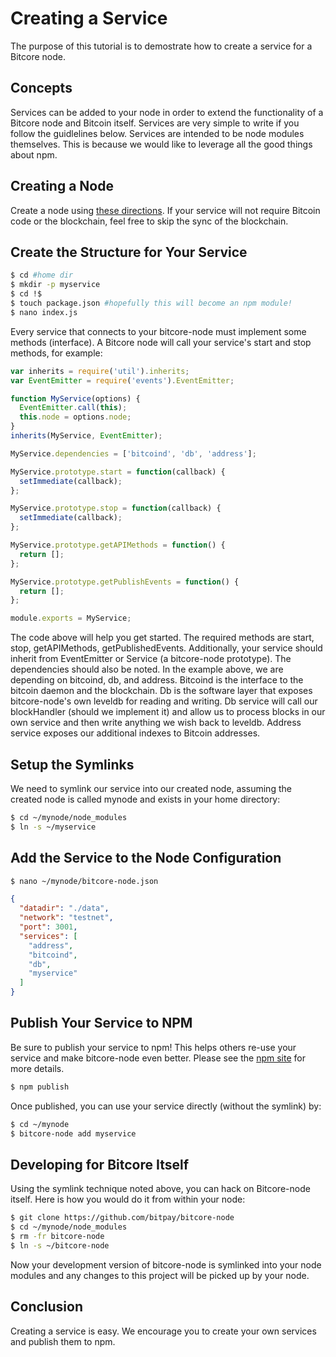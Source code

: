 # Creating a Service

The purpose of this tutorial is to demostrate how to create a service for a Bitcore node.

## Concepts

Services can be added to your node in order to extend the functionality of a Bitcore node and Bitcoin itself. Services are very simple to write if you follow the guidlelines below. Services are intended to be node modules themselves. This is because we would like to leverage all the good things about npm.

## Creating a Node

Create a node using [these directions](fullnode.html). If your service will not require Bitcoin code or the blockchain, feel free to skip the sync of the blockchain.

## Create the Structure for Your Service

```bash
$ cd #home dir
$ mkdir -p myservice
$ cd !$
$ touch package.json #hopefully this will become an npm module!
$ nano index.js
```

Every service that connects to your bitcore-node must implement some methods (interface). A Bitcore node will call your service's start and stop methods, for example:

```js
var inherits = require('util').inherits;
var EventEmitter = require('events').EventEmitter;

function MyService(options) {
  EventEmitter.call(this);
  this.node = options.node;
}
inherits(MyService, EventEmitter);

MyService.dependencies = ['bitcoind', 'db', 'address'];

MyService.prototype.start = function(callback) {
  setImmediate(callback);
};

MyService.prototype.stop = function(callback) {
  setImmediate(callback);
};

MyService.prototype.getAPIMethods = function() {
  return [];
};

MyService.prototype.getPublishEvents = function() {
  return [];
};

module.exports = MyService;
```

The code above will help you get started. The required methods are start, stop, getAPIMethods, getPublishedEvents. Additionally, your service should inherit from EventEmitter or Service (a bitcore-node prototype). The dependencies should also be noted. In the example above, we are depending on bitcoind, db, and address. Bitcoind is the interface to the bitcoin daemon and the blockchain. Db is the software layer that exposes bitcore-node's own leveldb for reading and writing. Db service will call our blockHandler (should we implement it) and allow us to process blocks in our own service and then write anything we wish back to leveldb. Address service exposes our additional indexes to Bitcoin addresses.

## Setup the Symlinks

We need to symlink our service into our created node, assuming the created node is called mynode and exists in your home directory:

```bash
$ cd ~/mynode/node_modules
$ ln -s ~/myservice
```

## Add the Service to the Node Configuration

```bash
$ nano ~/mynode/bitcore-node.json
```

```json
{
  "datadir": "./data",
  "network": "testnet",
  "port": 3001,
  "services": [
    "address",
    "bitcoind",
    "db",
    "myservice"
  ]
}
```

## Publish Your Service to NPM

Be sure to publish your service to npm! This helps others re-use your service and make bitcore-node even better. Please see the [npm site](https://www.npmjs.com/) for more details.

```bash
$ npm publish
```

Once published, you can use your service directly (without the symlink) by:

```bash
$ cd ~/mynode
$ bitcore-node add myservice
```

## Developing for Bitcore Itself

Using the symlink technique noted above, you can hack on Bitcore-node itself. Here is how you would do it from within your node:

```bash
$ git clone https://github.com/bitpay/bitcore-node
$ cd ~/mynode/node_modules
$ rm -fr bitcore-node
$ ln -s ~/bitcore-node
```

Now your development version of bitcore-node is symlinked into your node modules and any changes to this project will be picked up by your node.

## Conclusion

Creating a service is easy. We encourage you to create your own services and publish them to npm.
